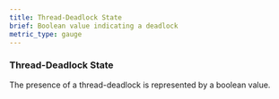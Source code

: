 ```yaml
---
title: Thread-Deadlock State
brief: Boolean value indicating a deadlock
metric_type: gauge
---
```

### Thread-Deadlock State
The presence of a thread-deadlock is represented by a boolean value.

